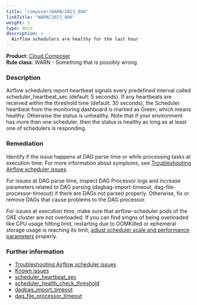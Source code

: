 ```yaml
---
title: "composer/WARN/2023_006"
linkTitle: "WARN/2023_006"
weight: 1
type: docs
description: >
  Airflow schedulers are healthy for the last hour
---
```


**Product**: [Cloud Composer](https://cloud.google.com/composer)\
**Rule class**: WARN - Something that is possibly wrong

### Description

Airflow schedulers report heartbeat signals every predefined interval called
scheduler_heartbeat_sec (default: 5 seconds). If any heartbeats are received
within the threshold time (default: 30 seconds), the Scheduler heartbeat from
the monitoring dashboard is marked as Green, which means healthy. Otherwise the
status is unhealthy. Note that if your environment has more than one scheduler,
then the status is healthy as long as at least one of schedulers is responding.

### Remediation

Identify if the issue happens at DAG parse time or while processing tasks at
execution time. For more information about symptoms, see [Troubleshooting Airflow scheduler issues](https://cloud.google.com/composer/docs/composer-2/troubleshooting-scheduling).

For issues at DAG parse time, inspect DAG Processor logs and increase parameters
related to DAG parsing (dagbag-import-timeout, dag-file-processor-timeout) if
there are DAGs not parsed properly. Otherwise, fix or remove DAGs that cause
problems to the DAG processor.

For issues at execution time, make sure that airflow-scheduler pods of the GKE
cluster are not overloaded. If you can find singns of being overloaded like CPU
usage hitting limit, restarting due to OOMKilled or ephemeral storage usage is
reaching its limit, [adjust scheduler scale and performance
parameters](https://cloud.google.com/composer/docs/composer-2/scale-environments#workloads-configuration) properly.


### Further information

- [Troubleshooting Airflow scheduler issues](https://cloud.google.com/composer/docs/composer-2/troubleshooting-scheduling)
- [Known issues](https://cloud.google.com/composer/docs/composer-2/known-issues)
- [scheduler_heartbeat_sec](https://airflow.apache.org/docs/apache-airflow/stable/configurations-ref.html#scheduler-heartbeat-sec)
- [scheduler_health_check_threshold](https://airflow.apache.org/docs/apache-airflow/stable/configurations-ref.html#scheduler-health-check-threshold)
- [dagbag_import_timeout](https://airflow.apache.org/docs/apache-airflow/stable/configurations-ref.html#dagbag-import-timeout)
- [dag_file_processor_timeout](https://airflow.apache.org/docs/apache-airflow/stable/configurations-ref.html#dag-file-processor-timeout)
